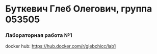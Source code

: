 # Буткевич Глеб Олегович, группа 053505

### Лабораторная работа №1

docker hub: https://hub.docker.com/r/glebchicc/lab1

